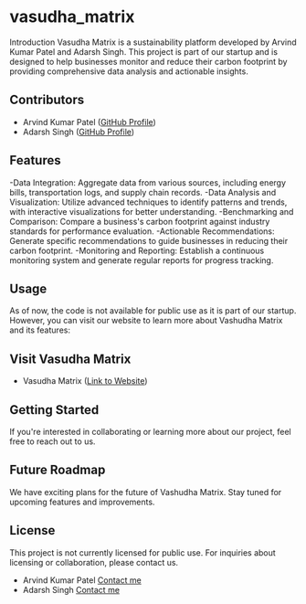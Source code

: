 # vasudha_matrix
Introduction
Vasudha Matrix is a sustainability platform developed by Arvind Kumar Patel and Adarsh Singh. This project is part of our startup and is designed to help businesses monitor and reduce their carbon footprint by providing comprehensive data analysis and actionable insights.

## Contributors
- Arvind Kumar Patel ([GitHub Profile](https://github.com/arvindthetech))
- Adarsh Singh ([GitHub Profile](https://github.com/adarsh-singh01))

## Features
-Data Integration: Aggregate data from various sources, including energy bills, transportation logs, and supply chain records.
-Data Analysis and Visualization: Utilize advanced techniques to identify patterns and trends, with interactive visualizations for better understanding.
-Benchmarking and Comparison: Compare a business's carbon footprint against industry standards for performance evaluation.
-Actionable Recommendations: Generate specific recommendations to guide businesses in reducing their carbon footprint.
-Monitoring and Reporting: Establish a continuous monitoring system and generate regular reports for progress tracking.

## Usage
As of now, the code is not available for public use as it is part of our startup. However, you can visit our website to learn more about Vashudha Matrix and its features:

## Visit Vasudha Matrix
- Vasudha Matrix ([Link to Website](https://arvindthetech.github.io/vasudha_matrix/))

## Getting Started
If you're interested in collaborating or learning more about our project, feel free to reach out to us.

## Future Roadmap
We have exciting plans for the future of Vashudha Matrix. Stay tuned for upcoming features and improvements.

## License
This project is not currently licensed for public use. For inquiries about licensing or collaboration, please contact us.
- Arvind Kumar Patel [Contact me](mailto:patelkumararvind1234@gmail.com)
- Adarsh Singh [Contact me](mailto:email.adarshsingh@gmail.com)
